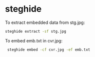 # steghide

To extract embedded data from stg.jpg: 
```bash
steghide extract -sf stg.jpg
```

To embed emb.txt in cvr.jpg:
```bash
 steghide embed -cf cvr.jpg -ef emb.txt
```
